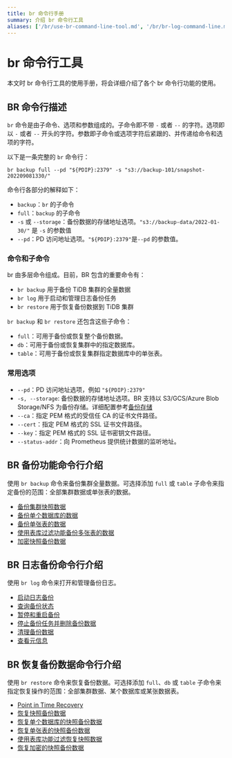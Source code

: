 ```yaml
---
title: br 命令行手册
summary: 介绍 br 命令行工具
aliases: ['/br/use-br-command-line-tool.md', '/br/br-log-command-line.md']
---
```


# br 命令行工具

本文时 br 命令行工具的使用手册，将会详细介绍了各个 br 命令行功能的使用。

## BR 命令行描述

`br` 命令是由子命令、选项和参数组成的。子命令即不带 `-` 或者 `--` 的字符。选项即以 `-` 或者 `--` 开头的字符。参数即子命令或选项字符后紧跟的、并传递给命令和选项的字符。

以下是一条完整的 `br` 命令行：

`br backup full --pd "${PDIP}:2379" -s "s3://backup-101/snapshot-202209081330/"`

命令行各部分的解释如下：

* `backup`：`br` 的子命令
* `full`：`backup` 的子命令
* `-s` 或 `--storage`：备份数据的存储地址选项。`"s3://backup-data/2022-01-30/"` 是 `-s` 的参数值
* `--pd`：PD 访问地址选项。`"${PDIP}:2379"`是`--pd` 的参数值。

### 命令和子命令

br 由多层命令组成。目前，BR 包含的重要命令有：

* `br backup` 用于备份 TiDB 集群的全量数据
* `br log` 用于启动和管理日志备份任务
* `br restore` 用于恢复备份数据到 TiDB 集群

`br backup` 和 `br restore`  还包含这些子命令：

* `full`：可用于备份或恢复整个备份数据。
* `db`：可用于备份或恢复集群中的指定数据库。
* `table`：可用于备份或恢复集群指定数据库中的单张表。

### 常用选项

* `--pd`：PD 访问地址选项，例如 `"${PDIP}:2379"`
* `-s, --storage`: 备份数据的存储地址选项。BR 支持以 S3/GCS/Azure Blob Storage/NFS 为备份存储。详细配置参考[备份存储](xxx) 
* `--ca`：指定 PEM 格式的受信任 CA 的证书文件路径。
* `--cert`：指定 PEM 格式的 SSL 证书文件路径。
* `--key`：指定 PEM 格式的 SSL 证书密钥文件路径。
* `--status-addr`：向 Prometheus 提供统计数据的监听地址。

## BR 备份功能命令行介绍

使用 `br backup` 命令来备份集群全量数据。可选择添加 `full` 或 `table` 子命令来指定备份的范围：全部集群数据或单张表的数据。

- [备份集群快照数据](/br-refactor/br-manual/br-snapshot-manual.md#备份-tidb-集群快照)
- [备份单个数据库的数据](/br-refactor/br-manual/br-snapshot-manual.md#备份单个数据库的数据)
- [备份单张表的数据](/br-refactor/br-manual/br-snapshot-manual.md#备份单张表的数据)
- [使用表库过滤功能备份多张表的数据](/br-refactor/br-manual/br-snapshot-manual.md#使用表库过滤功能备份多张表的数据)
- [加密快照备份数据](/br-refactor/br-manual/br-snapshot-manual.md#备份端加密备份数据)

## BR 日志备份命令行介绍

使用 `br log` 命令来打开和管理备份日志。

- [启动日志备份](/br-refactor/br-manual/br-pitr-manual.md#启动日志备份)
- [查询备份状态](/br-refactor/br-manual/br-pitr-manual.md#查询日志备份任务)
- [暂停和重启备份](/br-refactor/br-manual/br-pitr-manual.md#暂停和重启日志备份任务)
- [停止备份任务并删除备份数据](/br-refactor/br-manual/br-pitr-manual.md#永久停止日志备份任务)
- [清理备份数据](/br-refactor/br-manual/br-pitr-manual.md#清理日志备份数据)
- [查看元信息](/br-refactor/br-manual/br-pitr-manual.md#查看备份数据元信息) 

## BR 恢复备份数据命令行介绍

使用 `br restore` 命令来恢复备份数据。可选择添加 `full`、`db` 或 `table` 子命令来指定恢复操作的范围：全部集群数据、某个数据库或某张数据表。

- [Point in Time Recovery](/br-refactor/br-manual/br-pitr-manual.md#恢复到指定时间点-pitr)
- [恢复快照备份数据](/br-refactor/br-manual/br-snapshot-manual.md#恢复快照备份数据)
- [恢复单个数据库的快照备份数据](/br-refactor/br-manual/br-snapshot-manual.md#恢复单个数据库的数据)
- [恢复单张表的快照备份数据](/br-refactor/br-manual/br-snapshot-manual.md#恢复单张表的数据)
- [使用表库功能过滤恢复快照数据](/br-refactor/br-manual/br-snapshot-manual.md#使用表库功能过滤恢复数据)
- [恢复加密的快照备份数据](/br-refactor/br-manual/br-snapshot-manual.md#恢复加密的备份数据)
